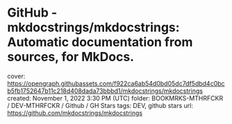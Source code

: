 # GitHub - mkdocstrings/mkdocstrings: Automatic documentation from sources, for MkDocs.

cover: https://opengraph.githubassets.com/f922ca6ab54d0bd05dc7df5dbd4c0bcb5fb1752647b11c218d408dada73bbbd1/mkdocstrings/mkdocstrings
created: November 1, 2022 3:30 PM (UTC)
folder: BOOKMRKS-MTHRFCKR / DEV-MTHRFCKR / Github / GH Stars
tags: DEV, github stars
url: https://github.com/mkdocstrings/mkdocstrings